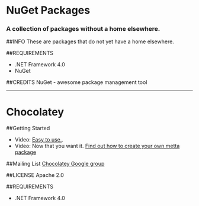 NuGet Packages
=============================================  
### A collection of packages without a home elsewhere.
##INFO
These are packages that do not yet have a home elsewhere.
  
##REQUIREMENTS
* .NET Framework 4.0   
* NuGet  
  
##CREDITS
NuGet - awesome package management tool  
  
----
Chocolatey
=================================
  
##Getting Started
- Video: [Easy to use.](http://www.youtube.com/watch?v=N-hWOUL8roU).
- Video: Now that you want it. [Find out how to create your own metta package](http://www.youtube.com/watch?v=Wt_unjS_SUo)

##Mailing List
[Chocolatey Google group](groups.google.com/group/chocolatey)  

##LICENSE
Apache 2.0  
  
##REQUIREMENTS
* .NET Framework 4.0 
